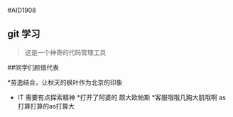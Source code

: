 #AID1908

## git 学习
> 这是一个神奇的代码管理工具

##同学们颜值代表

*劳逸结合，让秋天的枫叶作为北京的印象
* IT 需要有点探索精神
*打开了阿婆的 颇大欧帕斯
*客服哦哦几胸大肌哦啊
as打算打算的as打算大
